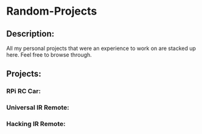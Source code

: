 # Random-Projects

## Description:

All my personal projects that were an experience to work on are stacked up here.
Feel free to browse through.

## Projects:

### RPi RC Car:

### Universal IR Remote:

### Hacking IR Remote:
